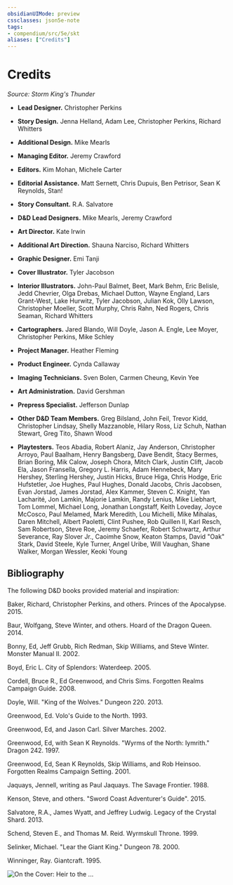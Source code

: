 ```yaml
---
obsidianUIMode: preview
cssclasses: json5e-note
tags:
- compendium/src/5e/skt
aliases: ["Credits"]
---
```

# Credits
*Source: Storm King's Thunder* 

- **Lead Designer.** Christopher Perkins  
- **Story Design.** Jenna Helland, Adam Lee, Christopher Perkins, Richard Whitters  
- **Additional Design.** Mike Mearls  
- **Managing Editor.** Jeremy Crawford  
- **Editors.** Kim Mohan, Michele Carter  
- **Editorial Assistance.** Matt Sernett, Chris Dupuis, Ben Petrisor, Sean K Reynolds, Stan!  
- **Story Consultant.** R.A. Salvatore  
- **D&D Lead Designers.** Mike Mearls, Jeremy Crawford  
- **Art Director.** Kate Irwin  
- **Additional Art Direction.** Shauna Narciso, Richard Whitters  
- **Graphic Designer.** Emi Tanji  
- **Cover Illustrator.** Tyler Jacobson  
- **Interior Illustrators.** John-Paul Balmet, Beet, Mark Behm, Eric Belisle, Jedd Chevrier, Olga Drebas, Michael Dutton, Wayne England, Lars Grant-West, Lake Hurwitz, Tyler Jacobson, Julian Kok, Olly Lawson, Christopher Moeller, Scott Murphy, Chris Rahn, Ned Rogers, Chris Seaman, Richard Whitters  
- **Cartographers.** Jared Blando, Will Doyle, Jason A. Engle, Lee Moyer, Christopher Perkins, Mike Schley  
- **Project Manager.** Heather Fleming  
- **Product Engineer.** Cynda Callaway  
- **Imaging Technicians.** Sven Bolen, Carmen Cheung, Kevin Yee  
- **Art Administration.** David Gershman  
- **Prepress Specialist.** Jefferson Dunlap  
- **Other D&D Team Members.** Greg Bilsland, John Feil, Trevor Kidd, Christopher Lindsay, Shelly Mazzanoble, Hilary Ross, Liz Schuh, Nathan Stewart, Greg Tito, Shawn Wood  

- **Playtesters.** Teos Abadia, Robert Alaniz, Jay Anderson, Christopher Arroyo, Paul Baalham, Henry Bangsberg, Dave Bendit, Stacy Bermes, Brian Boring, Mik Calow, Joseph Chora, Mitch Clark, Justin Clift, Jacob Ela, Jason Fransella, Gregory L. Harris, Adam Hennebeck, Mary Hershey, Sterling Hershey, Justin Hicks, Bruce Higa, Chris Hodge, Eric Hufstetler, Joe Hughes, Paul Hughes, Donald Jacobs, Chris Jacobsen, Evan Jorstad, James Jorstad, Alex Kammer, Steven C. Knight, Yan Lacharité, Jon Lamkin, Majorie Lamkin, Randy Lenius, Mike Liebhart, Tom Lommel, Michael Long, Jonathan Longstaff, Keith Loveday, Joyce McCosco, Paul Melamed, Mark Meredith, Lou Michelli, Mike Mihalas, Daren Mitchell, Albert Paoletti, Clint Pushee, Rob Quillen II, Karl Resch, Sam Robertson, Steve Roe, Jeremy Schaefer, Robert Schwartz, Arthur Severance, Ray Slover Jr., Caoimhe Snow, Keaton Stamps, David "Oak" Stark, David Steele, Kyle Turner, Angel Uribe, Will Vaughan, Shane Walker, Morgan Wessler, Keoki Young  

## Bibliography

The following D&D books provided material and inspiration:

Baker, Richard, Christopher Perkins, and others. Princes of the Apocalypse. 2015.

Baur, Wolfgang, Steve Winter, and others. Hoard of the Dragon Queen. 2014.

Bonny, Ed, Jeff Grubb, Rich Redman, Skip Williams, and Steve Winter. Monster Manual II. 2002.

Boyd, Eric L. City of Splendors: Waterdeep. 2005.

Cordell, Bruce R., Ed Greenwood, and Chris Sims. Forgotten Realms Campaign Guide. 2008.

Doyle, Will. "King of the Wolves." Dungeon 220. 2013.

Greenwood, Ed. Volo's Guide to the North. 1993.

Greenwood, Ed, and Jason Carl. Silver Marches. 2002.

Greenwood, Ed, with Sean K Reynolds. "Wyrms of the North: Iymrith." Dragon 242. 1997.

Greenwood, Ed, Sean K Reynolds, Skip Williams, and Rob Heinsoo. Forgotten Realms Campaign Setting. 2001.

Jaquays, Jennell, writing as Paul Jaquays. The Savage Frontier. 1988.

Kenson, Steve, and others. "Sword Coast Adventurer's Guide". 2015.

Salvatore, R.A., James Wyatt, and Jeffrey Ludwig. Legacy of the Crystal Shard. 2013.

Schend, Steven E., and Thomas M. Reid. Wyrmskull Throne. 1999.

Selinker, Michael. "Lear the Giant King." Dungeon 78. 2000.

Winninger, Ray. Giantcraft. 1995.

![On the Cover: Heir to the ...](/3-Mechanics/CLI/adventures/storm-kings-thunder/img/credits.webp#center "On the Cover: Heir to the Wyrmskull Throne, and indeed all giant-kind, the storm giant Serissa stands amidst the clouds, in the shadow of her mighty father, King Hekaton. Her contentious elder siblings, Mirran and Nym, occupy the forefront of this tempestuous illustration by the esteemed Tyler Jacobson.")